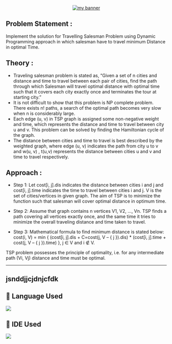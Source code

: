 <p align="center">
  <a href="https://www.yushi.dev/" target="_blank" rel="noreferrer"><img src="https://user-images.githubusercontent.com/103045206/194352037-cde3c1f3-4fe3-48c6-910b-685f0019f5c0.jpg" alt="my banner"></a>
</p>

## Problem Statement :
Implement the solution for Travelling Salesman Problem using Dynamic Programming approach in which salesman have to travel minimum Distance in optimal Time.

## Theory :
* Traveling salesman problem is stated as, “Given a set of n cities and distance and time to travel between each pair of cities, find the path through which Salesman will travel optimal distance with optimal time such that it covers each city exactly once and terminates the tour at starting city.”
* It is not difficult to show that this problem is NP complete problem. There exists n! paths, a search of the optimal path becomes very slow when n is considerably large.
* Each edge (u, v) in TSP graph is assigned some non-negative weight and time, which represents the distance and time to travel between city u and v. This problem can be solved by finding the Hamiltonian cycle of the graph.
* The distance between cities and time to travel is best described by the weighted graph, where edge (u, v) indicates the path from city u to v and w(u, v) , t(u,v) represents the distance between cities u and v and time to travel respectively.

## Approach : 
* Step 1:
Let cost[i, j].dis indicates the distance between cities i and j and cost[i, j].time indicates the time to travel between cities i and j. V is the set of cities/vertices in given graph. The aim of TSP is to minimize the function such that salesman will cover optimal distance in optimum time. 

* Step 2:
Assume that graph contains n vertices V1, V2, ..., Vn. TSP finds a path covering all vertices exactly once, and the same time it tries to minimize the overall traveling distance and time taken to travel.

* Step 3:
Mathematical formula to find minimum distance is stated below:
cost(i, V) = min { (cost[i, j].dis + C=cost(j, V – { j }).dis) * (cost[i, j].time + cost(j, V – { j }).time) }, j ∈ V and i ∉ V.

TSP problem possesses the principle of optimality, i.e. for any intermediate path (Vi, Vj) distance and time must be optimal.

---
jsnddjjcjdnjcfdk
---



## 💼 Language Used
 
![](https://img.shields.io/badge/Java-informational?style=flat&logo=react&color=61DAFB)

## 💼 IDE Used

![](https://img.shields.io/badge/IDE-Eclipse-informational?style=flat&logo=react&color=61DAFB)

